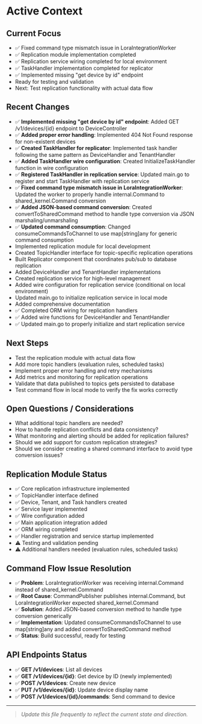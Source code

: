 # Active Context

## Current Focus
- ✅ Fixed command type mismatch issue in LoraIntegrationWorker
- ✅ Replication module implementation completed
- ✅ Replication service wiring completed for local environment
- ✅ TaskHandler implementation completed for replicator
- ✅ Implemented missing "get device by id" endpoint
- Ready for testing and validation
- Next: Test replication functionality with actual data flow

## Recent Changes
- ✅ **Implemented missing "get device by id" endpoint**: Added GET /v1/devices/{id} endpoint to DeviceController
- ✅ **Added proper error handling**: Implemented 404 Not Found response for non-existent devices
- ✅ **Created TaskHandler for replicator**: Implemented task handler following the same pattern as DeviceHandler and TenantHandler
- ✅ **Added TaskHandler wire configuration**: Created InitializeTaskHandler function in wire configuration
- ✅ **Registered TaskHandler in replication service**: Updated main.go to register and start TaskHandler with replication service
- ✅ **Fixed command type mismatch issue in LoraIntegrationWorker**: Updated the worker to properly handle internal.Command to shared_kernel.Command conversion
- ✅ **Added JSON-based command conversion**: Created convertToSharedCommand method to handle type conversion via JSON marshaling/unmarshaling
- ✅ **Updated command consumption**: Changed consumeCommandsToChannel to use map[string]any for generic command consumption
- Implemented replication module for local development
- Created TopicHandler interface for topic-specific replication operations
- Built Replicator component that coordinates pub/sub to database replication
- Added DeviceHandler and TenantHandler implementations
- Created replication service for high-level management
- Added wire configuration for replication service (conditional on local environment)
- Updated main.go to initialize replication service in local mode
- Added comprehensive documentation
- ✅ Completed ORM wiring for replication handlers
- ✅ Added wire functions for DeviceHandler and TenantHandler
- ✅ Updated main.go to properly initialize and start replication service

## Next Steps
- Test the replication module with actual data flow
- Add more topic handlers (evaluation rules, scheduled tasks)
- Implement proper error handling and retry mechanisms
- Add metrics and monitoring for replication operations
- Validate that data published to topics gets persisted to database
- Test command flow in local mode to verify the fix works correctly

## Open Questions / Considerations
- What additional topic handlers are needed?
- How to handle replication conflicts and data consistency?
- What monitoring and alerting should be added for replication failures?
- Should we add support for custom replication strategies?
- Should we consider creating a shared command interface to avoid type conversion issues?

## Replication Module Status
- ✅ Core replication infrastructure implemented
- ✅ TopicHandler interface defined
- ✅ Device, Tenant, and Task handlers created
- ✅ Service layer implemented
- ✅ Wire configuration added
- ✅ Main application integration added
- ✅ ORM wiring completed
- ✅ Handler registration and service startup implemented
- ⚠️ Testing and validation pending
- ⚠️ Additional handlers needed (evaluation rules, scheduled tasks)

## Command Flow Issue Resolution
- ✅ **Problem**: LoraIntegrationWorker was receiving internal.Command instead of shared_kernel.Command
- ✅ **Root Cause**: CommandPublisher publishes internal.Command, but LoraIntegrationWorker expected shared_kernel.Command
- ✅ **Solution**: Added JSON-based conversion method to handle type conversion generically
- ✅ **Implementation**: Updated consumeCommandsToChannel to use map[string]any and added convertToSharedCommand method
- ✅ **Status**: Build successful, ready for testing

## API Endpoints Status
- ✅ **GET /v1/devices**: List all devices
- ✅ **GET /v1/devices/{id}**: Get device by ID (newly implemented)
- ✅ **POST /v1/devices**: Create new device
- ✅ **PUT /v1/devices/{id}**: Update device display name
- ✅ **POST /v1/devices/{id}/commands**: Send command to device

---

> _Update this file frequently to reflect the current state and direction._ 